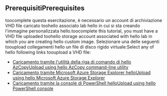 ## <a name="prerequisites"></a><span data-ttu-id="a6c9e-101">Prerequisiti</span><span class="sxs-lookup"><span data-stu-id="a6c9e-101">Prerequisites</span></span> 
<span data-ttu-id="a6c9e-102">toocomplete questa esercitazione, è necessario un account di archiviazione VHD file caricato toohello associato lab hello in cui si sta creando l'immagine personalizzata hello.</span><span class="sxs-lookup"><span data-stu-id="a6c9e-102">toocomplete this tutorial, you must have a VHD file uploaded toohello storage account associated with hello lab in which you are creating hello custom image.</span></span> <span data-ttu-id="a6c9e-103">Selezionare una delle seguenti tooupload collegamenti hello un file di disco rigido virtuale:</span><span class="sxs-lookup"><span data-stu-id="a6c9e-103">Select any of hello following links tooupload a VHD file:</span></span>

- [<span data-ttu-id="a6c9e-104">Caricamento tramite l'utilità della riga di comando di hello AzCopy</span><span class="sxs-lookup"><span data-stu-id="a6c9e-104">Upload using hello AzCopy command-line utility</span></span>](../articles/devtest-lab/devtest-lab-upload-vhd-using-azcopy.md)
- [<span data-ttu-id="a6c9e-105">Caricamento tramite Microsoft Azure Storage Explorer hello</span><span class="sxs-lookup"><span data-stu-id="a6c9e-105">Upload using hello Microsoft Azure Storage Explorer</span></span>](../articles/devtest-lab/devtest-lab-upload-vhd-using-storage-explorer.md)
- [<span data-ttu-id="a6c9e-106">Caricamento tramite la console di PowerShell hello</span><span class="sxs-lookup"><span data-stu-id="a6c9e-106">Upload using hello PowerShell console</span></span>](../articles/devtest-lab/devtest-lab-upload-vhd-using-powershell.md)
